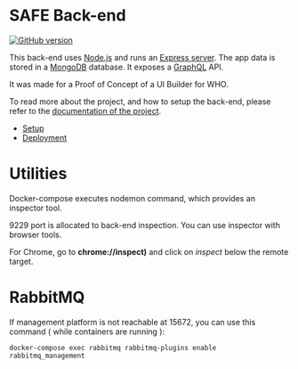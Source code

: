 SAFE Back-end
=======
[![GitHub version](https://img.shields.io/github/v/release/ReliefApplications/emrs-safe-backend)](https://img.shields.io/github/v/release/ReliefApplications/emrs-safe-backend)

This back-end uses [Node.js](https://nodejs.org) and runs an [Express server](https://expressjs.com). The app data is stored in a [MongoDB](https://www.mongodb.com) database. It exposes a [GraphQL](https://graphql.org/) API.

It was made for a Proof of Concept of a UI Builder for WHO.

To read more about the project, and how to setup the back-end, please refer to the [documentation of the project](https://gitlab.com/who-ems/ui-doc).

*   [Setup](https://gitlab.com/who-ems/ui-doc#how-to-setup)
*   [Deployment](https://gitlab.com/who-ems/ui-doc#how-to-deploy)

# Utilities

Docker-compose executes nodemon command, which provides an inspector tool.

9229 port is allocated to back-end inspection. You can use inspector with browser tools.

For Chrome, go to **chrome://inspect)** and click on *inspect* below the remote target.

# RabbitMQ

If management platform is not reachable at 15672, you can use this command ( while containers are running ):

```
docker-compose exec rabbitmq rabbitmq-plugins enable rabbitmq_management
```
